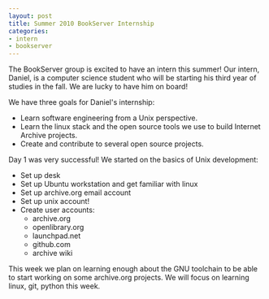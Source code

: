```yaml
---
layout: post
title: Summer 2010 BookServer Internship
categories:
- intern
- bookserver
---
```


The BookServer group is excited to have an intern this summer! Our intern,
Daniel, is a computer science student who will be starting his third year of
studies in the fall. We are lucky to have him on board!

We have three goals for Daniel's internship:

* Learn software engineering from a Unix perspective.
* Learn the linux stack and the open source tools we use to build Internet Archive projects.
* Create and contribute to several open source projects.

Day 1 was very successful! We started on the basics of Unix development:

* Set up desk
* Set up Ubuntu workstation and get familiar with linux
* Set up archive.org email account
* Set up unix account!
* Create user accounts:
    * archive.org
    * openlibrary.org
    * launchpad.net
    * github.com
    * archive wiki

This week we plan on learning enough about the GNU toolchain to be able to 
start working on some archive.org projects. We will focus on learning linux, git,
python this week.
